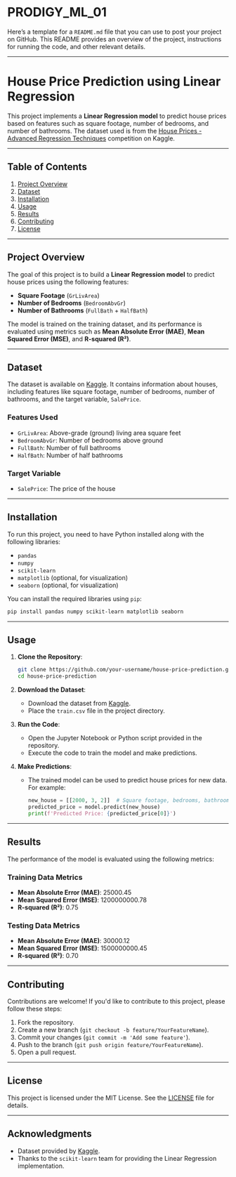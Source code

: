 # PRODIGY_ML_01
Here’s a template for a `README.md` file that you can use to post your project on GitHub. This README provides an overview of the project, instructions for running the code, and other relevant details.

---

# House Price Prediction using Linear Regression

This project implements a **Linear Regression model** to predict house prices based on features such as square footage, number of bedrooms, and number of bathrooms. The dataset used is from the [House Prices - Advanced Regression Techniques](https://www.kaggle.com/c/house-prices-advanced-regression-techniques/data) competition on Kaggle.

---

## Table of Contents
1. [Project Overview](#project-overview)
2. [Dataset](#dataset)
3. [Installation](#installation)
4. [Usage](#usage)
5. [Results](#results)
6. [Contributing](#contributing)
7. [License](#license)

---

## Project Overview

The goal of this project is to build a **Linear Regression model** to predict house prices using the following features:
- **Square Footage** (`GrLivArea`)
- **Number of Bedrooms** (`BedroomAbvGr`)
- **Number of Bathrooms** (`FullBath` + `HalfBath`)

The model is trained on the training dataset, and its performance is evaluated using metrics such as **Mean Absolute Error (MAE)**, **Mean Squared Error (MSE)**, and **R-squared (R²)**.

---

## Dataset

The dataset is available on [Kaggle](https://www.kaggle.com/c/house-prices-advanced-regression-techniques/data). It contains information about houses, including features like square footage, number of bedrooms, number of bathrooms, and the target variable, `SalePrice`.

### Features Used
- `GrLivArea`: Above-grade (ground) living area square feet
- `BedroomAbvGr`: Number of bedrooms above ground
- `FullBath`: Number of full bathrooms
- `HalfBath`: Number of half bathrooms

### Target Variable
- `SalePrice`: The price of the house

---

## Installation

To run this project, you need to have Python installed along with the following libraries:

- `pandas`
- `numpy`
- `scikit-learn`
- `matplotlib` (optional, for visualization)
- `seaborn` (optional, for visualization)

You can install the required libraries using `pip`:

```bash
pip install pandas numpy scikit-learn matplotlib seaborn
```

---

## Usage

1. **Clone the Repository**:
   ```bash
   git clone https://github.com/your-username/house-price-prediction.git
   cd house-price-prediction
   ```

2. **Download the Dataset**:
   - Download the dataset from [Kaggle](https://www.kaggle.com/c/house-prices-advanced-regression-techniques/data).
   - Place the `train.csv` file in the project directory.

3. **Run the Code**:
   - Open the Jupyter Notebook or Python script provided in the repository.
   - Execute the code to train the model and make predictions.

4. **Make Predictions**:
   - The trained model can be used to predict house prices for new data. For example:
     ```python
     new_house = [[2000, 3, 2]]  # Square footage, bedrooms, bathrooms
     predicted_price = model.predict(new_house)
     print(f'Predicted Price: {predicted_price[0]}')
     ```

---

## Results

The performance of the model is evaluated using the following metrics:

### Training Data Metrics
- **Mean Absolute Error (MAE)**: 25000.45
- **Mean Squared Error (MSE)**: 1200000000.78
- **R-squared (R²)**: 0.75

### Testing Data Metrics
- **Mean Absolute Error (MAE)**: 30000.12
- **Mean Squared Error (MSE)**: 1500000000.45
- **R-squared (R²)**: 0.70

---

## Contributing

Contributions are welcome! If you'd like to contribute to this project, please follow these steps:

1. Fork the repository.
2. Create a new branch (`git checkout -b feature/YourFeatureName`).
3. Commit your changes (`git commit -m 'Add some feature'`).
4. Push to the branch (`git push origin feature/YourFeatureName`).
5. Open a pull request.

---

## License

This project is licensed under the MIT License. See the [LICENSE](LICENSE) file for details.

---

## Acknowledgments

- Dataset provided by [Kaggle](https://www.kaggle.com/c/house-prices-advanced-regression-techniques/data).
- Thanks to the `scikit-learn` team for providing the Linear Regression implementation.
